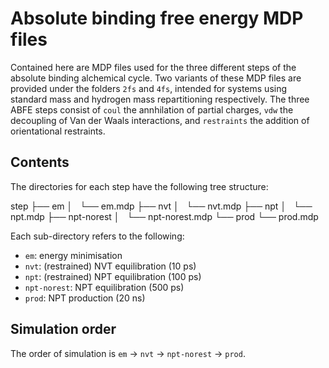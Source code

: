 # Absolute binding free energy MDP files

Contained here are MDP files used for the three different steps of the
absolute binding alchemical cycle. Two variants of these MDP files are provided
under the folders `2fs` and `4fs`, intended for systems using standard mass
and hydrogen mass repartitioning respectively. The three ABFE steps consist
of `coul` the annhilation of partial charges, `vdw` the decoupling of Van der
Waals interactions, and `restraints` the addition of orientational restraints.

## Contents

The directories for each step have the following tree structure:

step
├── em
│   └── em.mdp
├── nvt
│   └── nvt.mdp
├── npt
│   └── npt.mdp
├── npt-norest
│   └── npt-norest.mdp
└── prod
    └── prod.mdp


Each sub-directory refers to the following:

  - `em`: energy minimisation
  - `nvt`: (restrained) NVT equilibration (10 ps)
  - `npt`: (restrained) NPT equilibration (100 ps)
  - `npt-norest`: NPT equilibration (500 ps)
  - `prod`: NPT production (20 ns)

## Simulation order

The order of simulation is `em` -> `nvt` -> `npt-norest` -> `prod`.
